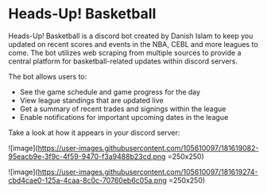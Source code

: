 # Heads-Up! Basketball

Heads-Up! Basketball is a discord bot created by Danish Islam to keep you updated on recent scores and events in the NBA, CEBL and more leagues to come. The bot utilizes web scraping from multiple sources to provide a central platform for basketball-related updates within discord servers. 

The bot allows users to:
  - See the game schedule and game progress for the day 
  - View league standings that are updated live
  - Get a summary of recent trades and signings within the league
  - Enable notifications for important upcoming dates in the league

Take a look at how it appears in your discord server:

![image](https://user-images.githubusercontent.com/105610097/181619082-95eacb9e-3f9c-4f59-9470-f3a9488b23cd.png =250x250)

![image](https://user-images.githubusercontent.com/105610097/181619274-cbd4cae0-125a-4caa-8c0c-70760eb6c05a.png =250x250)
